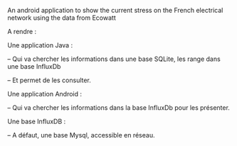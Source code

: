 An android application to show the current stress on the French electrical network using the data from Ecowatt



A rendre :

Une application Java :

– Qui va chercher les informations dans une base SQLite, les range dans une base InfluxDb

– Et permet de les consulter.

Une application Android :

– Qui va chercher les informations dans la base InfluxDb pour les présenter.

Une base InfluxDB :

– A défaut, une base Mysql, accessible en réseau.
